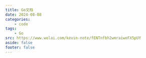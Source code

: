 ```yaml
---
title: Go文档
date: 2024-08-08
categories:
    - code
tags:
    - Go
src: https://www.wolai.com/kevin-note/fENTnfbh2wmraiweFX5pUY
aside: false
footer: false
---
```


<OutSource/>